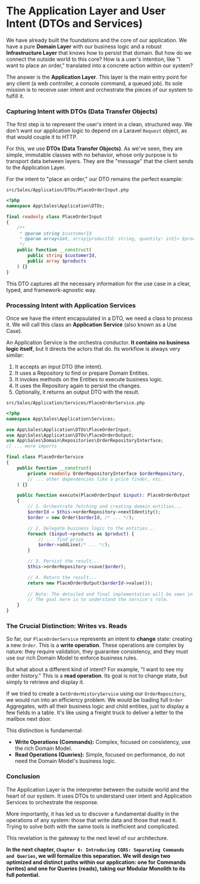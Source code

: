 # The Application Layer and User Intent (DTOs and Services)

We have already built the foundations and the core of our application. We have a pure **Domain Layer** with our business logic and a robust **Infrastructure Layer** that knows how to persist that domain. But how do we connect the outside world to this core? How is a user's intention, like "I want to place an order," translated into a concrete action within our system?

The answer is the **Application Layer**. This layer is the main entry point for any client (a web controller, a console command, a queued job). Its sole mission is to receive user intent and orchestrate the pieces of our system to fulfill it.

### Capturing Intent with DTOs (Data Transfer Objects)

The first step is to represent the user's intent in a clean, structured way. We don't want our application logic to depend on a Laravel `Request` object, as that would couple it to HTTP.

For this, we use **DTOs (Data Transfer Objects)**. As we've seen, they are simple, immutable classes with no behavior, whose only purpose is to transport data between layers. They are the "message" that the client sends to the Application Layer.

For the intent to "place an order," our DTO remains the perfect example:

`src/Sales/Application/DTOs/PlaceOrderInput.php`
```php
<?php
namespace App\Sales\Application\DTOs;

final readonly class PlaceOrderInput
{
    /**
     * @param string $customerId
     * @param array<int, array{productId: string, quantity: int}> $products
     */
    public function __construct(
        public string $customerId,
        public array $products
    ) {}
}
```
This DTO captures all the necessary information for the use case in a clear, typed, and framework-agnostic way.

### Processing Intent with Application Services

Once we have the intent encapsulated in a DTO, we need a class to process it. We will call this class an **Application Service** (also known as a Use Case).

An Application Service is the orchestra conductor. **It contains no business logic itself**, but it directs the actors that do. Its workflow is always very similar:

1.  It accepts an input DTO (the intent).
2.  It uses a Repository to find or prepare Domain Entities.
3.  It invokes methods on the Entities to execute business logic.
4.  It uses the Repository again to persist the changes.
5.  Optionally, it returns an output DTO with the result.

`src/Sales/Application/Services/PlaceOrderService.php`
```php
<?php
namespace App\Sales\Application\Services;

use App\Sales\Application\DTOs\PlaceOrderInput;
use App\Sales\Application\DTOs\PlaceOrderOutput;
use App\Sales\Domain\Repositories\OrderRepositoryInterface;
// ... more imports

final class PlaceOrderService
{
    public function __construct(
        private readonly OrderRepositoryInterface $orderRepository,
        // ... other dependencies like a price finder, etc.
    ) {}

    public function execute(PlaceOrderInput $input): PlaceOrderOutput
    {
        // 1. Orchestrate fetching and creating domain entities...
        $orderId = $this->orderRepository->nextIdentity();
        $order = new Order($orderId, /* ... */);

        // 2. Delegate business logic to the entities...
        foreach ($input->products as $product) {
            // ... find price
            $order->addLine(/* ... */);
        }

        // 3. Persist the result...
        $this->orderRepository->save($order);

        // 4. Return the result...
        return new PlaceOrderOutput($orderId->value());
        
        // Note: The detailed and final implementation will be seen in later chapters.
        // The goal here is to understand the service's role.
    }
}
```

### The Crucial Distinction: Writes vs. Reads

So far, our `PlaceOrderService` represents an intent to **change** state: creating a new `Order`. This is a **write operation**. These operations are complex by nature: they require validation, they guarantee consistency, and they must use our rich Domain Model to enforce business rules.

But what about a different kind of intent? For example, "I want to see my order history." This is a **read operation**. Its goal is not to change state, but simply to retrieve and display it.

If we tried to create a `GetOrderHistoryService` using our `OrderRepository`, we would run into an efficiency problem. We would be loading full `Order` Aggregates, with all their business logic and child entities, just to display a few fields in a table. It's like using a freight truck to deliver a letter to the mailbox next door.

This distinction is fundamental:
* **Write Operations (Commands):** Complex, focused on consistency, use the rich Domain Model.
* **Read Operations (Queries):** Simple, focused on performance, do not need the Domain Model's business logic.

### Conclusion

The Application Layer is the interpreter between the outside world and the heart of our system. It uses DTOs to understand user intent and Application Services to orchestrate the response.

More importantly, it has led us to discover a fundamental duality in the operations of any system: those that write data and those that read it. Trying to solve both with the same tools is inefficient and complicated.

This revelation is the gateway to the next level of our architecture.

**In the next chapter, `Chapter 6: Introducing CQRS: Separating Commands and Queries`, we will formalize this separation. We will design two optimized and distinct paths within our application: one for Commands (writes) and one for Queries (reads), taking our Modular Monolith to its full potential.**